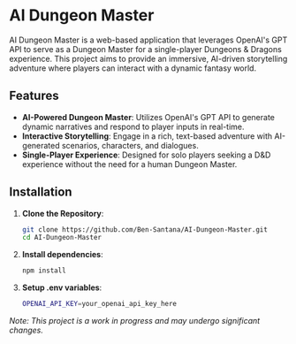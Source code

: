 # AI Dungeon Master

AI Dungeon Master is a web-based application that leverages OpenAI's GPT API to serve as a Dungeon Master for a single-player Dungeons & Dragons experience. This project aims to provide an immersive, AI-driven storytelling adventure where players can interact with a dynamic fantasy world.

## Features

- **AI-Powered Dungeon Master**: Utilizes OpenAI's GPT API to generate dynamic narratives and respond to player inputs in real-time.
- **Interactive Storytelling**: Engage in a rich, text-based adventure with AI-generated scenarios, characters, and dialogues.
- **Single-Player Experience**: Designed for solo players seeking a D&D experience without the need for a human Dungeon Master.

## Installation

1. **Clone the Repository**:

   ```bash
   git clone https://github.com/Ben-Santana/AI-Dungeon-Master.git
   cd AI-Dungeon-Master

2. **Install dependencies**:

   ```bash
   npm install

3. **Setup .env variables**:

   ```bash
   OPENAI_API_KEY=your_openai_api_key_here


*Note: This project is a work in progress and may undergo significant changes.*
